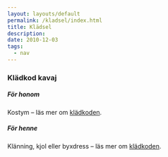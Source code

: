 ```yaml
---
layout: layouts/default
permalink: /kladsel/index.html
title: Klädsel
description:
date: 2010-12-03
tags:
  - nav
---
```


### Klädkod kavaj

##### För honom

Kostym – läs mer om <a href="https://www.careofcarl.com/sv/carlmagazine/stilkunskap/2017/11/18/kladkoden-kavaj.html" target="_blank" rel="noreferrer">klädkoden</a>.


##### För henne
Klänning, kjol eller byxdress – läs mer om <a href="https://www.damernasvarld.se/kladkod-vad-betyder-sommarfin-mork-kostym-och-smoking/" target="_blank" rel="noreferrer">klädkoden</a>.
